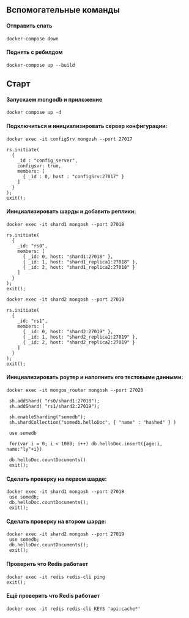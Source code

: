 ## Вспомогательные команды

#### Отправить спать
```shell
docker-compose down
```
#### Поднять с ребилдом
```shell
docker-compose up --build
```

## Старт

#### Запускаем mongodb и приложение
```shell
docker compose up -d
```

#### Подключиться и инициализировать сервер конфигурации:
```shell
docker exec -it configSrv mongosh --port 27017

rs.initiate(
  {
    _id : "config_server",
    configsvr: true,
    members: [
      { _id : 0, host : "configSrv:27017" }
    ]
  }
);
exit();
```

#### Инициализировать шарды и добавить реплики:
```shell
docker exec -it shard1 mongosh --port 27018

rs.initiate(
  {
    _id: "rs0",
    members: [
      { _id: 0, host: "shard1:27018" },
      { _id: 1, host: "shard1_replica1:27018" },
      { _id: 2, host: "shard1_replica2:27018" }
    ]
  }
);
exit();
```
```shell
docker exec -it shard2 mongosh --port 27019

rs.initiate(
  {
    _id: "rs1",
    members: [
      { _id: 0, host: "shard2:27019" },
      { _id: 1, host: "shard2_replica1:27019" },
      { _id: 2, host: "shard2_replica2:27019" }
    ]
  }
);
exit();
```

#### Инициализировать роутер и наполнить его тестовыми данными:
```shell
docker exec -it mongos_router mongosh --port 27020

 sh.addShard( "rs0/shard1:27018");
 sh.addShard( "rs1/shard2:27019");

 sh.enableSharding("somedb");
 sh.shardCollection("somedb.helloDoc", { "name" : "hashed" } )

 use somedb

 for(var i = 0; i < 1000; i++) db.helloDoc.insert({age:i, name:"ly"+i})

 db.helloDoc.countDocuments()
 exit();
```

#### Сделать проверку на первом шарде:
```shell 
docker exec -it shard1 mongosh --port 27018
 use somedb;
 db.helloDoc.countDocuments();
 exit();
```

#### Сделать проверку на втором шарде:
```shell
docker exec -it shard2 mongosh --port 27019
 use somedb;
 db.helloDoc.countDocuments();
 exit();
```

#### Проверить что Redis работает
```shell
docker exec -it redis redis-cli ping
exit();
```
#### Ещё проверить что Redis работает
```shell
docker exec -it redis redis-cli KEYS 'api:cache*'
```
